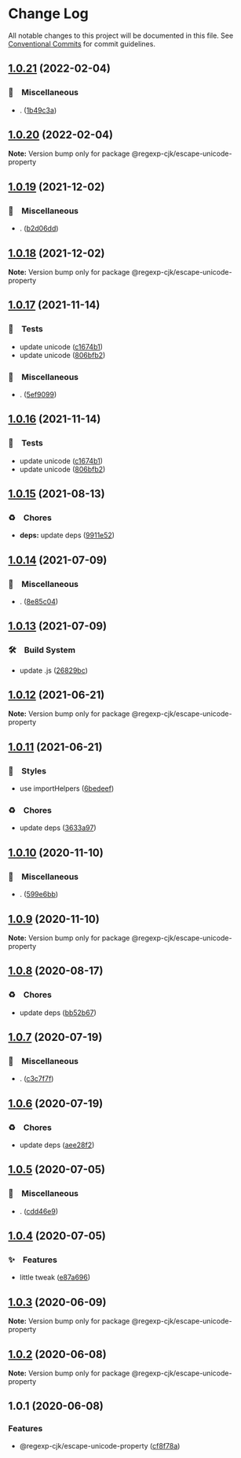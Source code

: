 # Change Log

All notable changes to this project will be documented in this file.
See [Conventional Commits](https://conventionalcommits.org) for commit guidelines.

## [1.0.21](https://github.com/bluelovers/ws-regexp/compare/@regexp-cjk/escape-unicode-property@1.0.20...@regexp-cjk/escape-unicode-property@1.0.21) (2022-02-04)


### 🔖　Miscellaneous

* . ([1b49c3a](https://github.com/bluelovers/ws-regexp/commit/1b49c3ab0b637b5ff52b8417849560a451e0d3ee))





## [1.0.20](https://github.com/bluelovers/ws-regexp/compare/@regexp-cjk/escape-unicode-property@1.0.19...@regexp-cjk/escape-unicode-property@1.0.20) (2022-02-04)

**Note:** Version bump only for package @regexp-cjk/escape-unicode-property





## [1.0.19](https://github.com/bluelovers/ws-regexp/compare/@regexp-cjk/escape-unicode-property@1.0.18...@regexp-cjk/escape-unicode-property@1.0.19) (2021-12-02)


### 🔖　Miscellaneous

* . ([b2d06dd](https://github.com/bluelovers/ws-regexp/commit/b2d06dd89e9d2656db76b51c93348f92c3b5eaf5))





## [1.0.18](https://github.com/bluelovers/ws-regexp/compare/@regexp-cjk/escape-unicode-property@1.0.17...@regexp-cjk/escape-unicode-property@1.0.18) (2021-12-02)

**Note:** Version bump only for package @regexp-cjk/escape-unicode-property





## [1.0.17](https://github.com/bluelovers/ws-regexp/compare/@regexp-cjk/escape-unicode-property@1.0.15...@regexp-cjk/escape-unicode-property@1.0.17) (2021-11-14)


### 🚨　Tests

* update unicode ([c1674b1](https://github.com/bluelovers/ws-regexp/commit/c1674b1f008c1ce82e68591617f0f4d3ff29399a))
* update unicode ([806bfb2](https://github.com/bluelovers/ws-regexp/commit/806bfb2b6ac503a1026cb618349b94ec55c88ddc))


### 🔖　Miscellaneous

* . ([5ef9099](https://github.com/bluelovers/ws-regexp/commit/5ef909929c3ff70488308ef59f1cc4f933fed9ab))





## [1.0.16](https://github.com/bluelovers/ws-regexp/compare/@regexp-cjk/escape-unicode-property@1.0.15...@regexp-cjk/escape-unicode-property@1.0.16) (2021-11-14)


### 🚨　Tests

* update unicode ([c1674b1](https://github.com/bluelovers/ws-regexp/commit/c1674b1f008c1ce82e68591617f0f4d3ff29399a))
* update unicode ([806bfb2](https://github.com/bluelovers/ws-regexp/commit/806bfb2b6ac503a1026cb618349b94ec55c88ddc))





## [1.0.15](https://github.com/bluelovers/ws-regexp/compare/@regexp-cjk/escape-unicode-property@1.0.14...@regexp-cjk/escape-unicode-property@1.0.15) (2021-08-13)


### ♻️　Chores

* **deps:** update deps ([9911e52](https://github.com/bluelovers/ws-regexp/commit/9911e52d7b63a7292ae15139cccf1737944a870e))





## [1.0.14](https://github.com/bluelovers/ws-regexp/compare/@regexp-cjk/escape-unicode-property@1.0.13...@regexp-cjk/escape-unicode-property@1.0.14) (2021-07-09)


### 🔖　Miscellaneous

* . ([8e85c04](https://github.com/bluelovers/ws-regexp/commit/8e85c04a9cb7622ef865a383107dbc9ec2f512b4))





## [1.0.13](https://github.com/bluelovers/ws-regexp/compare/@regexp-cjk/escape-unicode-property@1.0.12...@regexp-cjk/escape-unicode-property@1.0.13) (2021-07-09)


### 🛠　Build System

* update .js ([26829bc](https://github.com/bluelovers/ws-regexp/commit/26829bcd9557c28497ac40f4b5c7648593ebaca4))





## [1.0.12](https://github.com/bluelovers/ws-regexp/compare/@regexp-cjk/escape-unicode-property@1.0.11...@regexp-cjk/escape-unicode-property@1.0.12) (2021-06-21)

**Note:** Version bump only for package @regexp-cjk/escape-unicode-property





## [1.0.11](https://github.com/bluelovers/ws-regexp/compare/@regexp-cjk/escape-unicode-property@1.0.10...@regexp-cjk/escape-unicode-property@1.0.11) (2021-06-21)


### 💎　Styles

* use importHelpers ([6bedeef](https://github.com/bluelovers/ws-regexp/commit/6bedeefcb325c049cbdfaf3ba3fc3afa7140893d))


### ♻️　Chores

* update deps ([3633a97](https://github.com/bluelovers/ws-regexp/commit/3633a97e8014049c163d860dc07d3a5e0d02416f))





## [1.0.10](https://github.com/bluelovers/ws-regexp/compare/@regexp-cjk/escape-unicode-property@1.0.9...@regexp-cjk/escape-unicode-property@1.0.10) (2020-11-10)


### 🔖　Miscellaneous

* . ([599e6bb](https://github.com/bluelovers/ws-regexp/commit/599e6bb14bb2694b92edc63b005f682e13474697))





## [1.0.9](https://github.com/bluelovers/ws-regexp/compare/@regexp-cjk/escape-unicode-property@1.0.8...@regexp-cjk/escape-unicode-property@1.0.9) (2020-11-10)

**Note:** Version bump only for package @regexp-cjk/escape-unicode-property





## [1.0.8](https://github.com/bluelovers/ws-regexp/compare/@regexp-cjk/escape-unicode-property@1.0.7...@regexp-cjk/escape-unicode-property@1.0.8) (2020-08-17)


### ♻️　Chores

* update deps ([bb52b67](https://github.com/bluelovers/ws-regexp/commit/bb52b67c5504e766875a6f7447112c7884dd7754))





## [1.0.7](https://github.com/bluelovers/ws-regexp/compare/@regexp-cjk/escape-unicode-property@1.0.6...@regexp-cjk/escape-unicode-property@1.0.7) (2020-07-19)


### 🔖　Miscellaneous

* . ([c3c7f7f](https://github.com/bluelovers/ws-regexp/commit/c3c7f7fc30adc9cd3fc116cc5cf11a0cc0911e16))





## [1.0.6](https://github.com/bluelovers/ws-regexp/compare/@regexp-cjk/escape-unicode-property@1.0.5...@regexp-cjk/escape-unicode-property@1.0.6) (2020-07-19)


### ♻️　Chores

* update deps ([aee28f2](https://github.com/bluelovers/ws-regexp/commit/aee28f2539c01b5d19f5ea4fa6909a1e30719945))





## [1.0.5](https://github.com/bluelovers/ws-regexp/compare/@regexp-cjk/escape-unicode-property@1.0.4...@regexp-cjk/escape-unicode-property@1.0.5) (2020-07-05)


### 🔖　Miscellaneous

* . ([cdd46e9](https://github.com/bluelovers/ws-regexp/commit/cdd46e9c06c49e19a6912962aef6be1716056cc0))





## [1.0.4](https://github.com/bluelovers/ws-regexp/compare/@regexp-cjk/escape-unicode-property@1.0.3...@regexp-cjk/escape-unicode-property@1.0.4) (2020-07-05)


### ✨　Features

* little tweak ([e87a696](https://github.com/bluelovers/ws-regexp/commit/e87a69604ddcb33866c3f5fd0442fc6c6b702276))





## [1.0.3](https://github.com/bluelovers/ws-regexp/compare/@regexp-cjk/escape-unicode-property@1.0.2...@regexp-cjk/escape-unicode-property@1.0.3) (2020-06-09)

**Note:** Version bump only for package @regexp-cjk/escape-unicode-property





## [1.0.2](https://github.com/bluelovers/ws-regexp/compare/@regexp-cjk/escape-unicode-property@1.0.1...@regexp-cjk/escape-unicode-property@1.0.2) (2020-06-08)

**Note:** Version bump only for package @regexp-cjk/escape-unicode-property





## 1.0.1 (2020-06-08)


### Features

* @regexp-cjk/escape-unicode-property ([cf8f78a](https://github.com/bluelovers/ws-regexp/commit/cf8f78afd9a4f02d50afc2e2f285cca920c9dc1f))
